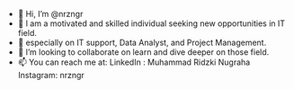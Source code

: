 - 👋 Hi, I’m @nrzngr
- 👀 I am a motivated and skilled individual seeking new opportunities in IT field.
- 🌱 especially on IT support, Data Analyst, and Project Management.
- 💞️ I’m looking to collaborate on learn and dive deeper on those field.
- 📫 You can reach me at:
    LinkedIn : Muhammad Ridzki Nugraha
    Instagram: nrzngr

